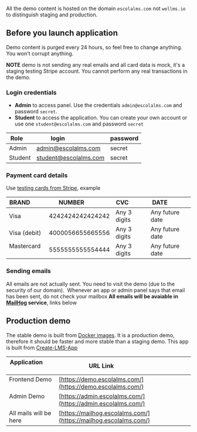 All the demo content is hosted on the domain `escolalms.com` not `wellms.io` to distinguish staging and production.

## Before you launch application

Demo content is purged every 24 hours, so feel free to change anything. You won't corrupt anything.

**NOTE** demo is not sending any real emails and all card data is mock, it's a staging testing Stripe account.
You cannot perform any real transactions in the demo.

### Login credentials 

- **Admin** to access panel. Use the credentials `admin@escolalms.com` and password `secret`. 
- **Student** to access the application. You can create your own account or use one `student@escolalms.com` and password `secret`

| Role    | login                 | password |
|---------|-----------------------|----------|
| Admin   | admin@escolalms.com   | secret   |
| Student | student@escolalms.com | secret   |

### Payment card details

Use [testing cards from Stripe](https://stripe.com/docs/testing?numbers-or-method-or-token=card-numbers), example

| BRAND        | NUMBER           | CVC          | DATE            |
| ------------ | ---------------- | ------------ | --------------- |
| Visa         | 4242424242424242 | Any 3 digits | Any future date |
| Visa (debit) | 4000056655665556 | Any 3 digits | Any future date |
| Mastercard   | 5555555555554444 | Any 3 digits | Any future date |

### Sending emails 

All emails are not actually sent. You need to visit the demo (due to the security of our domain). 
Whenever an app or admin panel says that email has been sent, do not check your mailbox
**All emails will be avaiable in [MailHog](https://github.com/mailhog/MailHog) service**, links below 

## Production demo

The stable demo is built from [Docker images](https://hub.docker.com/search?q=escolalms). It is a production demo, therefore it should be faster and more stable than a staging demo. This app is built from [Create-LMS-App](https://github.com/EscolaLMS/Create-LMS-App)

| Application             | URL Link                             |
|-------------------------|--------------------------------------|
| Frontend Demo           | [https://demo.escolalms.com/](https://demo.escolalms.com/)    |
| Admin Demo              | [https://admin.escolalms.com/](https://admin.escolalms.com/)   |
| All mails will be here  | [https://mailhog.escolalms.com/](https://mailhog.escolalms.com/) |



